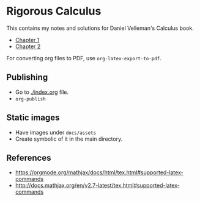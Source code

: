 # Rigorous Calculus

This contains my notes and solutions for Daniel Velleman's Calculus book.

* [Chapter 1](./chapter1/)
* [Chapter 2](./chapter2/)

For converting org files to PDF, use `org-latex-export-to-pdf`.

## Publishing

* Go to [./index.org](./index.org) file.
* `org-publish`

## Static images

* Have images under `docs/assets`
* Create symbolic of it in the main directory.

## References

* https://orgmode.org/mathjax/docs/html/tex.html#supported-latex-commands
* http://docs.mathjax.org/en/v2.7-latest/tex.html#supported-latex-commands
